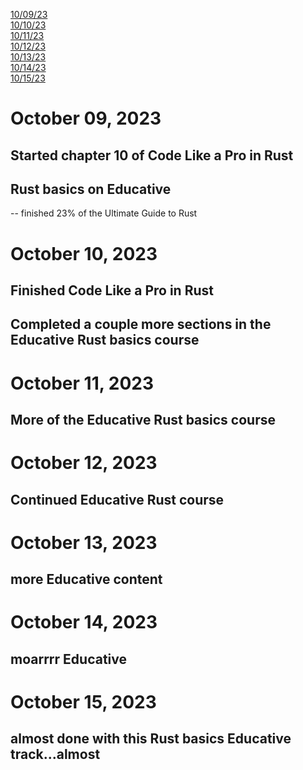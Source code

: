 [10/09/23](#october-09-2023)<br>
[10/10/23](#october-10-2023)<br>
[10/11/23](#october-11-2023)<br>
[10/12/23](#october-12-2023)<br>
[10/13/23](#october-13-2023)<br>
[10/14/23](#october-14-2023)<br>
[10/15/23](#october-15-2023)<br>

# October 09, 2023 

## Started chapter 10 of Code Like a Pro in Rust

## Rust basics on Educative
-- finished 23% of the Ultimate Guide to Rust 

# October 10, 2023 

## Finished Code Like a Pro in Rust

## Completed a couple more sections in the Educative Rust basics course

# October 11, 2023 

## More of the Educative Rust basics course

# October 12, 2023 

## Continued Educative Rust course

# October 13, 2023 

## more Educative content 

# October 14, 2023 

## moarrrr Educative

# October 15, 2023 

## almost done with this Rust basics Educative track...almost 
